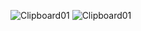![Clipboard01](https://github.com/yuchormanski/React-BMX-Project/assets/693307/cac3fae7-1f78-42d7-8280-2040d4b07ef5)
![Clipboard01](https://github.com/yuchormanski/React-BMX-Project/assets/693307/ada2a79b-d1bc-458e-b8e6-c032b34c4146)
